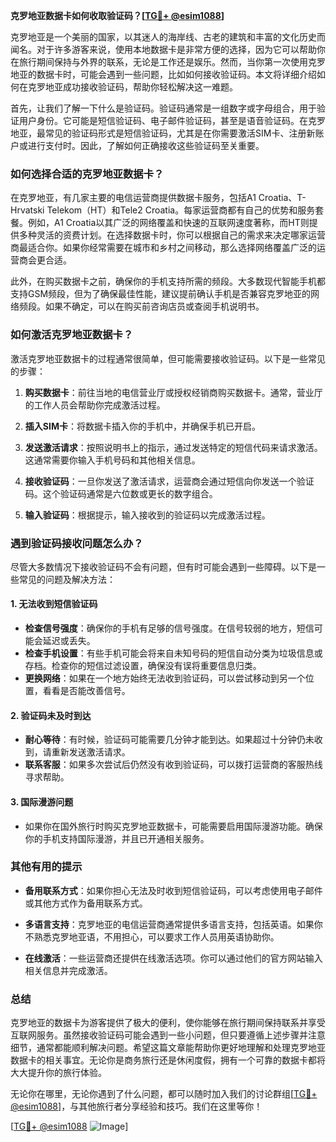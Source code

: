 **克罗地亚数据卡如何收取验证码？[[TG💪+ @esim1088](https://t.me/s/esim1088)]**

克罗地亚是一个美丽的国家，以其迷人的海岸线、古老的建筑和丰富的文化历史而闻名。对于许多游客来说，使用本地数据卡是非常方便的选择，因为它可以帮助你在旅行期间保持与外界的联系，无论是工作还是娱乐。然而，当你第一次使用克罗地亚的数据卡时，可能会遇到一些问题，比如如何接收验证码。本文将详细介绍如何在克罗地亚成功接收验证码，帮助你轻松解决这一难题。

首先，让我们了解一下什么是验证码。验证码通常是一组数字或字母组合，用于验证用户身份。它可能是短信验证码、电子邮件验证码，甚至是语音验证码。在克罗地亚，最常见的验证码形式是短信验证码，尤其是在你需要激活SIM卡、注册新账户或进行支付时。因此，了解如何正确接收这些验证码至关重要。

### 如何选择合适的克罗地亚数据卡？

在克罗地亚，有几家主要的电信运营商提供数据卡服务，包括A1 Croatia、T-Hrvatski Telekom（HT）和Tele2 Croatia。每家运营商都有自己的优势和服务套餐。例如，A1 Croatia以其广泛的网络覆盖和快速的互联网速度著称，而HT则提供多种灵活的资费计划。在选择数据卡时，你可以根据自己的需求来决定哪家运营商最适合你。如果你经常需要在城市和乡村之间移动，那么选择网络覆盖广泛的运营商会更合适。

此外，在购买数据卡之前，确保你的手机支持所需的频段。大多数现代智能手机都支持GSM频段，但为了确保最佳性能，建议提前确认手机是否兼容克罗地亚的网络频段。如果不确定，可以在购买前咨询店员或查阅手机说明书。

### 如何激活克罗地亚数据卡？

激活克罗地亚数据卡的过程通常很简单，但可能需要接收验证码。以下是一些常见的步骤：

1. **购买数据卡**：前往当地的电信营业厅或授权经销商购买数据卡。通常，营业厅的工作人员会帮助你完成激活过程。
   
2. **插入SIM卡**：将数据卡插入你的手机中，并确保手机已开启。

3. **发送激活请求**：按照说明书上的指示，通过发送特定的短信代码来请求激活。这通常需要你输入手机号码和其他相关信息。

4. **接收验证码**：一旦你发送了激活请求，运营商会通过短信向你发送一个验证码。这个验证码通常是六位数或更长的数字组合。

5. **输入验证码**：根据提示，输入接收到的验证码以完成激活过程。

### 遇到验证码接收问题怎么办？

尽管大多数情况下接收验证码不会有问题，但有时可能会遇到一些障碍。以下是一些常见的问题及解决方法：

#### 1. **无法收到短信验证码**
   - **检查信号强度**：确保你的手机有足够的信号强度。在信号较弱的地方，短信可能会延迟或丢失。
   - **检查手机设置**：有些手机可能会将来自未知号码的短信自动分类为垃圾信息或存档。检查你的短信过滤设置，确保没有误将重要信息归类。
   - **更换网络**：如果在一个地方始终无法收到验证码，可以尝试移动到另一个位置，看看是否能改善信号。

#### 2. **验证码未及时到达**
   - **耐心等待**：有时候，验证码可能需要几分钟才能到达。如果超过十分钟仍未收到，请重新发送激活请求。
   - **联系客服**：如果多次尝试后仍然没有收到验证码，可以拨打运营商的客服热线寻求帮助。

#### 3. **国际漫游问题**
   - 如果你在国外旅行时购买克罗地亚数据卡，可能需要启用国际漫游功能。确保你的手机支持国际漫游，并且已开通相关服务。

### 其他有用的提示

- **备用联系方式**：如果你担心无法及时收到短信验证码，可以考虑使用电子邮件或其他方式作为备用联系方式。
  
- **多语言支持**：克罗地亚的电信运营商通常提供多语言支持，包括英语。如果你不熟悉克罗地亚语，不用担心，可以要求工作人员用英语协助你。

- **在线激活**：一些运营商还提供在线激活选项。你可以通过他们的官方网站输入相关信息并完成激活。

### 总结

克罗地亚的数据卡为游客提供了极大的便利，使你能够在旅行期间保持联系并享受互联网服务。虽然接收验证码可能会遇到一些小问题，但只要遵循上述步骤并注意细节，通常都能顺利解决问题。希望这篇文章能帮助你更好地理解和处理克罗地亚数据卡的相关事宜。无论你是商务旅行还是休闲度假，拥有一个可靠的数据卡都将大大提升你的旅行体验。

无论你在哪里，无论你遇到了什么问题，都可以随时加入我们的讨论群组[[TG💪+ @esim1088](https://t.me/s/esim1088)]，与其他旅行者分享经验和技巧。我们在这里等你！

[[TG💪+ @esim1088](https://t.me/s/esim1088) ![Image](https://i.postimg.cc/4NQfJmqS/Snipaste-2025-05-13-00-14-12.png)]